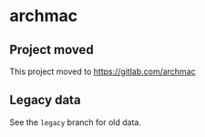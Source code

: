 # archmac

## Project moved

This project moved to https://gitlab.com/archmac

## Legacy data

See the `legacy` branch for old data.
